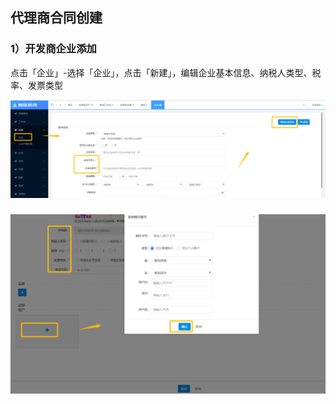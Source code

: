 

## 代理商合同创建

### 1）开发商企业添加

点击「企业」-选择「企业」，点击「新建」，编辑企业基本信息、纳税人类型、税率、发票类型

![](/assets/import.png企业3)

### ![](/assets/import.png企业2额)




